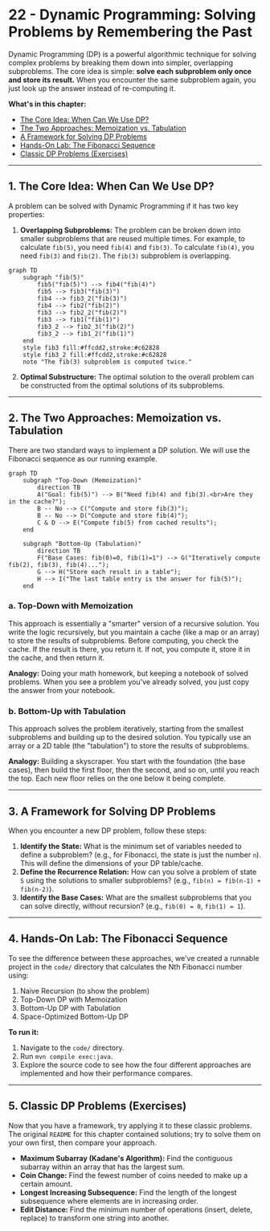 # 22 - Dynamic Programming: Solving Problems by Remembering the Past

Dynamic Programming (DP) is a powerful algorithmic technique for solving complex problems by breaking them down into simpler, overlapping subproblems. The core idea is simple: **solve each subproblem only once and store its result.** When you encounter the same subproblem again, you just look up the answer instead of re-computing it.

**What's in this chapter:**
*   [The Core Idea: When Can We Use DP?](#1-the-core-idea-when-can-we-use-dp)
*   [The Two Approaches: Memoization vs. Tabulation](#2-the-two-approaches-memoization-vs-tabulation)
*   [A Framework for Solving DP Problems](#3-a-framework-for-solving-dp-problems)
*   [Hands-On Lab: The Fibonacci Sequence](#4-hands-on-lab-the-fibonacci-sequence)
*   [Classic DP Problems (Exercises)](#5-classic-dp-problems-exercises)

---

## 1. The Core Idea: When Can We Use DP?

A problem can be solved with Dynamic Programming if it has two key properties:

1.  **Overlapping Subproblems:** The problem can be broken down into smaller subproblems that are reused multiple times. For example, to calculate `fib(5)`, you need `fib(4)` and `fib(3)`. To calculate `fib(4)`, you need `fib(3)` and `fib(2)`. The `fib(3)` subproblem is overlapping.

```mermaid
graph TD
    subgraph "fib(5)"
        fib5("fib(5)") --> fib4("fib(4)")
        fib5 --> fib3("fib(3)")
        fib4 --> fib3_2("fib(3)")
        fib4 --> fib2("fib(2)")
        fib3 --> fib2_2("fib(2)")
        fib3 --> fib1("fib(1)")
        fib3_2 --> fib2_3("fib(2)")
        fib3_2 --> fib1_2("fib(1)")
    end
    style fib3 fill:#ffcdd2,stroke:#c62828
    style fib3_2 fill:#ffcdd2,stroke:#c62828
    note "The fib(3) subproblem is computed twice."
```

2.  **Optimal Substructure:** The optimal solution to the overall problem can be constructed from the optimal solutions of its subproblems.

---

## 2. The Two Approaches: Memoization vs. Tabulation

There are two standard ways to implement a DP solution. We will use the Fibonacci sequence as our running example.

```mermaid
graph TD
    subgraph "Top-Down (Memoization)"
        direction TB
        A("Goal: fib(5)") --> B("Need fib(4) and fib(3).<br>Are they in the cache?");
        B -- No --> C("Compute and store fib(3)");
        B -- No --> D("Compute and store fib(4)");
        C & D --> E("Compute fib(5) from cached results");
    end

    subgraph "Bottom-Up (Tabulation)"
        direction TB
        F("Base Cases: fib(0)=0, fib(1)=1") --> G("Iteratively compute fib(2), fib(3), fib(4)...");
        G --> H("Store each result in a table");
        H --> I("The last table entry is the answer for fib(5)");
    end
```

### a. Top-Down with Memoization
This approach is essentially a "smarter" version of a recursive solution. You write the logic recursively, but you maintain a cache (like a map or an array) to store the results of subproblems. Before computing, you check the cache. If the result is there, you return it. If not, you compute it, store it in the cache, and then return it.

**Analogy:** Doing your math homework, but keeping a notebook of solved problems. When you see a problem you've already solved, you just copy the answer from your notebook.

### b. Bottom-Up with Tabulation
This approach solves the problem iteratively, starting from the smallest subproblems and building up to the desired solution. You typically use an array or a 2D table (the "tabulation") to store the results of subproblems.

**Analogy:** Building a skyscraper. You start with the foundation (the base cases), then build the first floor, then the second, and so on, until you reach the top. Each new floor relies on the one below it being complete.

---

## 3. A Framework for Solving DP Problems

When you encounter a new DP problem, follow these steps:
1.  **Identify the State:** What is the minimum set of variables needed to define a subproblem? (e.g., for Fibonacci, the state is just the number `n`). This will define the dimensions of your DP table/cache.
2.  **Define the Recurrence Relation:** How can you solve a problem of state `S` using the solutions to smaller subproblems? (e.g., `fib(n) = fib(n-1) + fib(n-2)`).
3.  **Identify the Base Cases:** What are the smallest subproblems that you can solve directly, without recursion? (e.g., `fib(0) = 0`, `fib(1) = 1`).

---

## 4. Hands-On Lab: The Fibonacci Sequence

To see the difference between these approaches, we've created a runnable project in the `code/` directory that calculates the Nth Fibonacci number using:
1.  Naive Recursion (to show the problem)
2.  Top-Down DP with Memoization
3.  Bottom-Up DP with Tabulation
4.  Space-Optimized Bottom-Up DP

**To run it:**
1.  Navigate to the `code/` directory.
2.  Run `mvn compile exec:java`.
3.  Explore the source code to see how the four different approaches are implemented and how their performance compares.

---

## 5. Classic DP Problems (Exercises)

Now that you have a framework, try applying it to these classic problems. The original `README` for this chapter contained solutions; try to solve them on your own first, then compare your approach.

*   **Maximum Subarray (Kadane's Algorithm):** Find the contiguous subarray within an array that has the largest sum.
*   **Coin Change:** Find the fewest number of coins needed to make up a certain amount.
*   **Longest Increasing Subsequence:** Find the length of the longest subsequence where elements are in increasing order.
*   **Edit Distance:** Find the minimum number of operations (insert, delete, replace) to transform one string into another.
